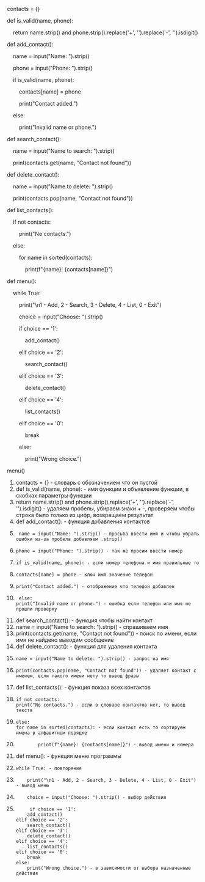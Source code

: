 contacts = {}

def is_valid(name, phone):

    return name.strip() and phone.strip().replace('+', '').replace('-', '').isdigit()

def add_contact():

    name = input("Name: ").strip()

    phone = input("Phone: ").strip()

    if is_valid(name, phone):

        contacts[name] = phone

        print("Contact added.")

    else:

        print("Invalid name or phone.")

def search_contact():

    name = input("Name to search: ").strip()

    print(contacts.get(name, "Contact not found"))

def delete_contact():

    name = input("Name to delete: ").strip()

    print(contacts.pop(name, "Contact not found"))

def list_contacts():

    if not contacts:

        print("No contacts.")

    else:

        for name in sorted(contacts):

            print(f"{name}: {contacts[name]}")

def menu():

    while True:

        print("\n1 - Add, 2 - Search, 3 - Delete, 4 - List, 0 - Exit")

        choice = input("Choose: ").strip()  

        if choice == '1':

            add_contact()

        elif choice == '2':

            search_contact()

        elif choice == '3':

            delete_contact()

        elif choice == '4':

            list_contacts()

        elif choice == '0':

            break

        else:

            print("Wrong choice.")

menu()


1. contacts = {} - словарь с обозначением что он пустой 
2. def is_valid(name, phone): - имя функции и объявление функции, в скобках параметры функции 
3. return name.strip() and phone.strip().replace('+', '').replace('-', '').isdigit() - удаляем пробелы, убираем знаки + -, проверяем чтобы строка было только из цифр, возвращаем результат
4. def add_contact(): - функция добавления контактов 
5.      name = input("Name: ").strip() - просьба ввести имя и чтобы убрать ошибки из-за пробела добавляем .strip()
6.     phone = input("Phone: ").strip() - так же просим ввести номер 
7.     if is_valid(name, phone): - если номер телефона и имя правильные то
8.     contacts[name] = phone - ключ имя значение телефон 
9.     print("Contact added.") - отображение что телефон добавлен
10.      else:
        print("Invalid name or phone.") - ошибка если телефон или имя не прошли проверку 
11.  def search_contact(): - функция чтобы найти контакт
12.  name = input("Name to search: ").strip() - спрашиваем имя 
13.  print(contacts.get(name, "Contact not found")) - поиск по имени, если имя не найдено выводим сообщение 
14. def delete_contact(): - функция для удаления контакта 
15.     name = input("Name to delete: ").strip() - запрос на имя 
16.     print(contacts.pop(name, "Contact not found")) - удаляет контакт с именем, если такого имени нету то вывод фразы 
17. def list_contacts(): - функция показа всех контактов 
18.     if not contacts:
        print("No contacts.") - если в словаре контактов нет, то вывод текста 
19.     else:
        for name in sorted(contacts): - если контакт есть то сортируем имена в алфавитном порядке 
20.             print(f"{name}: {contacts[name]}") - вывод имени и номера
21.  def menu(): - функция меню программы 
22.     while True: - повторение
23.         print("\n1 - Add, 2 - Search, 3 - Delete, 4 - List, 0 - Exit") - вывод меню
24.         choice = input("Choose: ").strip() - выбор действия 
25.          if choice == '1':
            add_contact()
        elif choice == '2':
            search_contact()
        elif choice == '3':
            delete_contact()
        elif choice == '4':
            list_contacts()
        elif choice == '0':
            break
        else:
            print("Wrong choice.") - в зависимости от выбора назначенные действия 















